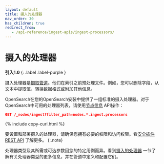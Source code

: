 ```yaml
---
layout: default
title: 摄入的处理器
nav_order: 30
has_children: true
redirect_from:
   - /api-reference/ingest-apis/ingest-processors/
---
```


# 摄入的处理器
**引入1.0**
{: .label .label-purple }

摄入处理器是[摄取管道]({{site.url}}{{site.baseurl}}/ingest-pipelines/index/)。他们在索引之前预处理文件。例如，您可以删除字段，从文本中提取值，转换数据格式或附加其他信息。

OpenSearch在您的OpenSearch安装中提供了一组标准的摄入处理器。对于OpenSearch中可用的处理器列表，请使用[节点信息]({{site.url}}{{site.baseurl}}/api-reference/nodes-apis/nodes-info/) API操作：

```json
GET /_nodes/ingest?filter_path=nodes.*.ingest.processors
```
{% include copy-curl.html %}

要设置和部署摄入的处理器，请确保您拥有必要的权限和访问权限。看[安全插件REST API]({{site.url}}{{site.baseurl}}/security/access-control/api/) 了解更多。
{:.note}

处理器类型及其所需或可选参数因您的特定用例而异。看到[摄入的处理器]({{site.url}}{{site.baseurl}}/api-reference/ingest-apis/ingest-processors/) 一节了解有关处理器类型的更多信息，并在管道中定义和配置它们。

